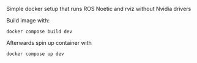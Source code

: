 Simple docker setup that runs ROS Noetic and rviz without Nvidia drivers 


Build image with:
```
docker compose build dev
```

Afterwards spin up container with
```
docker compose up dev
```

